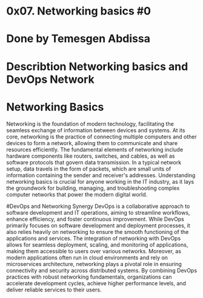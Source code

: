 # 0x07. Networking basics #0
# Done by Temesgen Abdissa
# Describtion Networking basics and DevOps Network 
# Networking Basics
Networking is the foundation of modern technology, facilitating the seamless exchange of information between devices and systems. At its core, networking is the practice of connecting multiple computers and other devices to form a network, allowing them to communicate and share resources efficiently. The fundamental elements of networking include hardware components like routers, switches, and cables, as well as software protocols that govern data transmission. In a typical network setup, data travels in the form of packets, which are small units of information containing the sender and receiver's addresses. Understanding networking basics is crucial for anyone working in the IT industry, as it lays the groundwork for building, managing, and troubleshooting complex computer networks that power the modern digital world.

#DevOps and Networking Synergy
DevOps is a collaborative approach to software development and IT operations, aiming to streamline workflows, enhance efficiency, and foster continuous improvement. While DevOps primarily focuses on software development and deployment processes, it also relies heavily on networking to ensure the smooth functioning of the applications and services. The integration of networking with DevOps allows for seamless deployment, scaling, and monitoring of applications, making them accessible to users over various networks. Moreover, as modern applications often run in cloud environments and rely on microservices architecture, networking plays a pivotal role in ensuring connectivity and security across distributed systems. By combining DevOps practices with robust networking fundamentals, organizations can accelerate development cycles, achieve higher performance levels, and deliver reliable services to their users.
